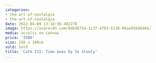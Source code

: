 ```yaml
---
categories:
- the-art-of-nostalgia
- the-art-of-nostalgia
date: 2022-04-09 13:18:38.482278
image: https://ucarecdn.com/8db5675e-1c37-4f83-b136-06aa01686966/
media: acrylic on canvas
price: '3500'
size: 150 x 100cm
sold: Sold
title: 'Cafe III: Time Goes By So Slowly'
...
```


